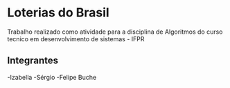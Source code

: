 # Loterias do Brasil
Trabalho realizado como atividade para a disciplina de Algoritmos do curso tecnico em desenvolvimento de sistemas - IFPR

## Integrantes 
-Izabella
-Sérgio
-Felipe Buche
